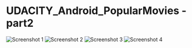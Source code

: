 # UDACITY_Android_PopularMovies - part2

![Screenshot 1](device-2017-03-05-025741.png?raw=true "Screenshot 1")
![Screenshot 2](device-2017-03-05-025821.png?raw=true "Screenshot 2")
![Screenshot 3](device-2017-03-05-025901.png?raw=true "Screenshot 3")
![Screenshot 4](device-2017-03-05-025927.png?raw=true "Screenshot 3")


